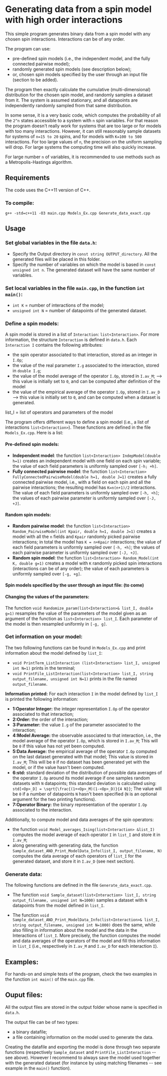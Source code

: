 # Generating data from a spin model with high order interactions

This simple program generates binary data from a spin model with any chosen spin interactions. Interactions can be of any order.

The program can use: 
 - pre-defined spin models (i.e., the independent model, and the fully connected pairwise model);
 - randomly generated spin models (see description below);
 - or, chosen spin models specified by the user through an input file (section to be added).

The program then exactly calculate the cumulative (multi-dimensional) distribution for the chosen spin model, and randomly samples a dataset from it.
The system is assumed stationary, and all datapoints are independently randomly sampled from that same distribution.

In some sense, it is a very basic code, which computes the probability of all the `2^n` states accessible to a system with `n` spin variables.
For that reason the program doesn't really work for systems that are too large or for models with too many interactions. However, it can still reasonably sample datasets for systems of `n=15 to 20` spins, and for models with `K=100 to 500` interactions. 
For too large values of `n`, the precision on the uniform sampling will drop.
For large systems the computing time will also quickly increase.

For large number `n` of variables, it is recommended to use methods such as a Metropolis-Hastings algorithm. 

## Requirements

The code uses the C++11 version of C++.

### To compile:

`g++ -std=c++11 -O3 main.cpp Models_Ex.cpp Generate_data_exact.cpp`

## Usage

### Set global variables in the file `data.h`:

 - Specify the Output directory in `const string OUTPUT_directory`. All the generated files will be placed in this folder.
 - Specify the number of variables on which the model is based in `const unsigned int n`. The generated dataset will have the same number of variables.

### Set local variables in the file `main.cpp`, in the function `int main()`:

 - `int K` = number of interactions of the model;
 - `unsigned int N` = number of datapoints of the generated dataset.

### Define a spin models:

A spin model is stored in a list of `Interaction`:  `list<Interaction>`.
For more information, the structure `Interaction` is defined in `data.h`. 
Each `Interaction I` contains the following attributes:
 - the spin operator associated to that interaction, stored as an integer in `I.Op`;
 - the value of the real parameter `I.g` associated to the interaction, stored in `double I.g`;
 - the value of the model average of the operator `I.Op`, stored in `I.av_M`;  --> this value is initially set to `0`, and can be computed after definition of the model 
 - the value of the empirical average of the operator `I.Op`, stored in `I.av_D` --> this value is initially set to `0`, and can be computed when a dataset is generated.

list_I = list of operators and parameters of the model

The program offers different ways to define a spin model (i.e., a list of interactions `list<Interaction>`).  These functions are defined in the file `Models_Ex.cpp`. Here is a list:

#### Pre-defined spin models:
 - **Independent model**: the function `list<Interaction> IndepModel(double h=1)` creates an independent model with one field on each spin variable; the value of each field parameters is uniformly sampled over `[-h; +h]`.
 - **Fully connected pairwise model**: the function `list<Interaction> FullyConnectedPairwiseModel(double h=1, double J=1)` creates a fully connected pairwise model, i.e., with a field on each spin  and all the pairwise interactions; the resulting model has `K=n(n+1)/2` interactions. The value of each field parameters is uniformly sampled over `[-h, +h]`; the values of each pairwise parameter is uniformly sampled over `[-J, +J]`.

#### Random spin models:
 - **Random pairwise model**: the function `list<Interaction> Random_PairwiseModel(int Kpair, double h=1, double J=1)` creates a model with all the `n` fields and `Kpair` randomly picked pairwise interactions; in total the model has `K = n+Kpair` interactions; the value of each field parameters is uniformly sampled over `[-h, +h]`; the values of each pairwise parameter is uniformly sampled over `[-J, +J]`.
 - **Random spin model**: the function `list<Interaction> Random_Model(int K, double g=1)` creates a model with `K` randomly picked spin interactions (interactions can be of any order); the value of each parameters is uniformly sampled over `[-g, +g]`.

#### Spin models specified by the user through an input file: (to come)

#### Changing the values of the parameters:

The function `void Randomize_param(list<Interaction>& list_I, double g=1)` resamples the value of the parameters of the model given as an argument of the function as `list<Interaction> list_I`. Each parameter of the model is then resampled uniformly in `[-g, g]`.

### Get information on your model:

The two following functions can be found in `Models_Ex.cpp` and print information about the model defined by `list_I`:
 - `void PrintTerm_ListInteraction (list<Interaction> list_I, unsigned int N=1)` prints in the terminal;
 - `void PrintFile_ListInteraction(list<Interaction> list_I, string output_filename, unsigned int N=1)` prints in the file named `output_filename`.

**Information printed:** For each interaction `I` in the model defined by `list_I` is printed the following information:
 - **1:Operator Integer:** the integer representation `I.Op` of the operator associated to that interaction;
 - **2:Order:** the order of the interaction;
 - **3:Parameter:** the value `I.g` of the parameter associated to the interaction;
 - **4:Model Average:** the observable associated to that interaction, i.e., the model average of the operator `I.Op`, which is stored in `I.av_M`; This will be `0` if this value has not yet been computed.
 - **5:Data Average:** the empirical average of the operator `I.Op` computed on the last dataset generated with that model; This value is stored in `I.av_M`; This will be `0` if no dataset has been generated yet with the model, or if the value hasn't been computed.
 - **6:std:** standard deviation of the distribution of possible data averages of the operator `I.Op` around its model average if one samples random datasets with `N` datapoints; this standard deviation is calculated using:
 `std[<Op>_D] = \sqrt{\frac{(1+<Op>_M)(1-<Op>_D)}{4 N}}`;
 The value will be `0` if a number of datapoints `N` hasn't been specified (`N` is an optional argument for the two printing functions). 
 - **7:Operator Binary:** the binary representation of the operator `I.Op` associated to the interaction.

Additionally, to compute model and data averages of the spin operators:
 - the function `void Model_averages_Ising(list<Interaction> &list_I)` computes the model average of each operator `I` in `list_I` and store it in `I.av_M`; 
 - along generating with generating data, the function `Sample_dataset_AND_Print_ModelData_Info(list_I, output_filename, N)` computes the data average of each operators of `list_I` for the generated dataset, and store it in `I.av_D` (see next section).

### Generate data:

The following functions are defined in the file `Generate_data_exact.cpp`.

 - The function `void Sample_dataset(list<Interaction> list_I, string output_filename, unsigned int N=1000)` samples a dataset  with `N` datapoints from the model defined in `list_I`.

 - The function `void Sample_dataset_AND_Print_ModelData_Info(list<Interaction>& list_I, string output_filename, unsigned int N=1000)` does the same, while also filling in information about the model and the data in the Interactions of `list_I`. More precisely, the function computes the model and data averages of the operators of the model and fill this information in `list_I` (i.e., respectively in `I.av_M` and `I.av_D` for each interaction `I`).

## Examples:

For hands-on and simple tests of the program, check the two examples in the function `int main()` of the `main.cpp` file.

## Ouput files:

All the output files are stored in the output folder whose name is specified in `data.h`.

The output file can be of two types:
 - a binary datafile;
 - a file containing information on the model used to generate the data.

Creating the datafile and exporting the model is done through two separate functions (respectively `Sample_dataset` and `PrintFile_ListInteraction` -- see above). However I recommend to always save the model used together with the generated dataset (for instance by using matching filenames -- see example in the `main()` function).

